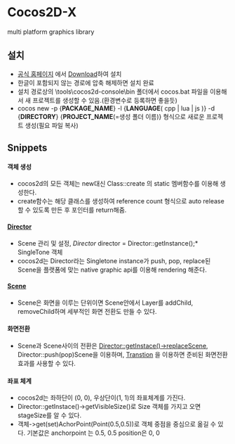 # Cocos2D-X

multi platform graphics library

## 설치
* [공식 홈페이지](http://www.cocos2d-x.org/) 에서 [Download](http://www.cocos2d-x.org/download)하여 설치
* 한글이 포함되지 않는 경로에 압축 해제하면 설치 완료
* 설치 경로상의 \tools\cocos2d-console\bin 폴더에서 cocos.bat 파일을 이용해서 새 프로젝트를 생성할 수 있음.(환경변수로 등록하면 좋을듯)
* cocos new -p {**PACKAGE_NAME**} -l {**LANGUAGE**( cpp | lua | js )} -d {**DIRECTORY**} {**PROJECT_NAME**(=생성 폴더 이름)} 형식으로 새로운 프로젝트 생성(필요 파일 복사)

## Snippets

#### 객체 생성
* cocos2d의 모든 객체는 new대신  Class::create 의 static 멤버함수를 이용해 생성한다. 
* create함수는 해당 클래스를 생성하여 reference count 형식으로 auto release 할 수 있도록 만든 후 포인터를 return해줌. 

#### [**Director**](http://www.cocos2d-x.org/reference/native-cpp/V3.4/d7/df3/classcocos2d_1_1_director.html)
* Scene 관리 및 설정, *Director* director = Director::getInstance();* SingleTone 객체
* cocos2d는 Director라는 Singletone instance가 push, pop, replace된 Scene을 플랫폼에 맞는 native graphic api를 이용해 rendering 해준다. 

#### [**Scene**](http://www.cocos2d-x.org/reference/native-cpp/V3.4/d4/d5f/classcocos2d_1_1_scene.html)
* Scene은 화면을 이루는 단위이면 Scene안에서 Layer를 addChild, removeChild하며 세부적인 화면 전환도 만들 수 있다. 

#### 화면전환
* Scene과 Scene사이의 전환은 [Director::getInstace()->replaceScene](http://www.cocos2d-x.org/reference/native-cpp/V3.4/d7/df3/classcocos2d_1_1_director.html#ae693d54396ac5f630814cf1f961de830), Director::push(pop)Scene을 이용하며, [Transtion](http://www.cocos2d-x.org/reference/native-cpp/V3.4/da/d00/group__transition.html) 을 이용하면 준비된 화면전환 효과를 사용할 수 있다.

#### 좌표 체계
* cocos2d는 좌하단이 (0, 0), 우상단이(1, 1)의 좌표체계를 가진다. 
* Director::getInstace()->getVisibleSize()로 Size 객체를 가지고 오면 stageSize를 알 수 있다.
* 객체->get(set)AchorPoint(Point(0.5,0.5))로 객체 중점을 중심으로 옮길 수 있다. 기본값은 anchorpoint 는 0.5, 0.5 position은 0, 0